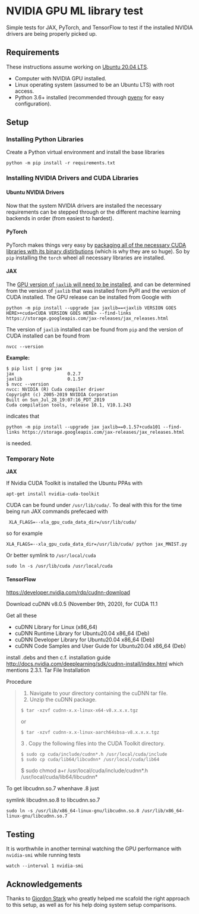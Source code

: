 # NVIDIA GPU ML library test

Simple tests for JAX, PyTorch, and TensorFlow to test if the installed NVIDIA drivers are being properly picked up.

## Requirements

These instructions assume working on [Ubuntu 20.04 LTS](https://releases.ubuntu.com/20.04/).

- Computer with NVIDIA GPU installed.
- Linux operating system (assumed to be an Ubuntu LTS) with root access.
- Python 3.6+ installed  (recommended through [pyenv](https://github.com/pyenv/pyenv) for easy configuration).

## Setup

### Installing Python Libraries

Create a Python virtual environment and install the base libraries

```
python -m pip install -r requirements.txt
```

### Installing NVIDIA Drivers and CUDA Libraries

#### Ubuntu NVIDIA Drivers

Now that the system NVIDIA drivers are installed the necessary requirements can be stepped through or the different machine learning backends in order (from easiest to hardest).

#### PyTorch

PyTorch makes things very easy by [packaging all of the necessary CUDA libraries with its binary distirbutions](https://discuss.pytorch.org/t/newbie-question-what-are-the-prerequisites-for-running-pytorch-with-gpu/698/3) (which is why they are so huge).
So by `pip` installing the `torch` wheel all necessary libraries are installed.


#### JAX

The [GPU version of `jaxlib` will need to be installed](https://github.com/google/jax#pip-installation), and can be determined from the version of `jaxlib` that was installed from PyPI and the version of CUDA installed.
The GPU release can be installed from Google with

```
python -m pip install --upgrade jax jaxlib==<jaxlib VERSION GOES HERE>+cuda<CUDA VERSION GOES HERE> --find-links https://storage.googleapis.com/jax-releases/jax_releases.html
```

The version of `jaxlib` installed can be found from `pip` and the version of CUDA installed can be found from

```
nvcc --version
```

**Example:**

```
$ pip list | grep jax
jax                    0.2.7
jaxlib                 0.1.57
$ nvcc --version
nvcc: NVIDIA (R) Cuda compiler driver
Copyright (c) 2005-2019 NVIDIA Corporation
Built on Sun_Jul_28_19:07:16_PDT_2019
Cuda compilation tools, release 10.1, V10.1.243
```

indicates that

```
python -m pip install --upgrade jax jaxlib==0.1.57+cuda101 --find-links https://storage.googleapis.com/jax-releases/jax_releases.html
```

is needed.


### Temporary Note

**JAX**

If Nvidia CUDA Toolkit is installed the Ubuntu PPAs with

```
apt-get install nvidia-cuda-toolkit
```

CUDA can be found under `/usr/lib/cuda/`.
To deal with this for the time being run JAX commands prefecaed with

```
 XLA_FLAGS=--xla_gpu_cuda_data_dir=/usr/lib/cuda/
```

so for example

```
XLA_FLAGS=--xla_gpu_cuda_data_dir=/usr/lib/cuda/ python jax_MNIST.py
```

Or better symlink to `/usr/local/cuda`

```
sudo ln -s /usr/lib/cuda /usr/local/cuda
```

#### TensorFlow

https://developer.nvidia.com/rdp/cudnn-download

Download cuDNN v8.0.5 (November 9th, 2020), for CUDA 11.1

Get all these

- cuDNN Library for Linux (x86_64)
- cuDNN Runtime Library for Ubuntu20.04 x86_64 (Deb)
- cuDNN Developer Library for Ubuntu20.04 x86_64 (Deb)
- cuDNN Code Samples and User Guide for Ubuntu20.04 x86_64 (Deb)

install .debs and then c.f. installation guide http://docs.nvidia.com/deeplearning/sdk/cudnn-install/index.html which mentions 2.3.1. Tar File Installation

Procedure
> 1. Navigate to your <cudnnpath> directory containing the cuDNN tar file.
> 2. Unzip the cuDNN package.
> ```
> $ tar -xzvf cudnn-x.x-linux-x64-v8.x.x.x.tgz
> ```
> or
>
> ```
> $ tar -xzvf cudnn-x.x-linux-aarch64sbsa-v8.x.x.x.tgz
> ```
> 3 . Copy the following files into the CUDA Toolkit directory.
> ```
> $ sudo cp cuda/include/cudnn*.h /usr/local/cuda/include
> $ sudo cp cuda/lib64/libcudnn* /usr/local/cuda/lib64
> ```
>
> $ sudo chmod a+r /usr/local/cuda/include/cudnn*.h /usr/local/cuda/lib64/libcudnn*

To get libcudnn.so.7 whenhave .8 just

symlink libcudnn.so.8 to libcudnn.so.7
```
sudo ln -s /usr/lib/x86_64-linux-gnu/libcudnn.so.8 /usr/lib/x86_64-linux-gnu/libcudnn.so.7
```

## Testing

It is worthwhile in another terminal watching the GPU performance with `nvidia-smi` while running tests

```
watch --interval 1 nvidia-smi
```

## Acknowledgements

Thanks to [Giordon Stark](https://github.com/kratsg/) who greatly helped me scafold the right approach to this setup, as well as for his help doing system setup comparisons.
